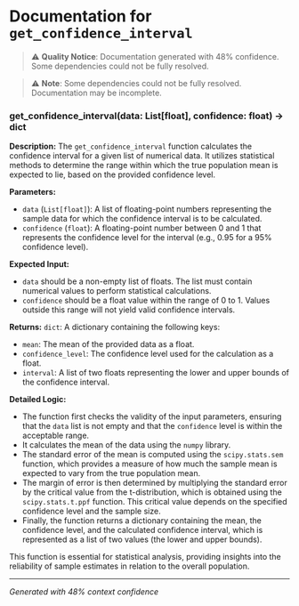 # Documentation for `get_confidence_interval`

> ⚠️ **Quality Notice**: Documentation generated with 48% confidence. Some dependencies could not be fully resolved.


> ⚠️ **Note**: Some dependencies could not be fully resolved. Documentation may be incomplete.
### get_confidence_interval(data: List[float], confidence: float) -> dict

**Description:**
The `get_confidence_interval` function calculates the confidence interval for a given list of numerical data. It utilizes statistical methods to determine the range within which the true population mean is expected to lie, based on the provided confidence level.

**Parameters:**
- `data` (`List[float]`): A list of floating-point numbers representing the sample data for which the confidence interval is to be calculated.
- `confidence` (`float`): A floating-point number between 0 and 1 that represents the confidence level for the interval (e.g., 0.95 for a 95% confidence level).

**Expected Input:**
- `data` should be a non-empty list of floats. The list must contain numerical values to perform statistical calculations.
- `confidence` should be a float value within the range of 0 to 1. Values outside this range will not yield valid confidence intervals.

**Returns:**
`dict`: A dictionary containing the following keys:
- `mean`: The mean of the provided data as a float.
- `confidence_level`: The confidence level used for the calculation as a float.
- `interval`: A list of two floats representing the lower and upper bounds of the confidence interval.

**Detailed Logic:**
- The function first checks the validity of the input parameters, ensuring that the `data` list is not empty and that the `confidence` level is within the acceptable range.
- It calculates the mean of the data using the `numpy` library.
- The standard error of the mean is computed using the `scipy.stats.sem` function, which provides a measure of how much the sample mean is expected to vary from the true population mean.
- The margin of error is then determined by multiplying the standard error by the critical value from the t-distribution, which is obtained using the `scipy.stats.t.ppf` function. This critical value depends on the specified confidence level and the sample size.
- Finally, the function returns a dictionary containing the mean, the confidence level, and the calculated confidence interval, which is represented as a list of two values (the lower and upper bounds). 

This function is essential for statistical analysis, providing insights into the reliability of sample estimates in relation to the overall population.

---
*Generated with 48% context confidence*

